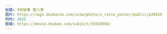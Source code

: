 ```yaml
---
标题: 9号秘事 第八季
图片: https://img3.doubanio.com/view/photo/s_ratio_poster/public/p2891922063.jpg
时时: 2022
链接: https://movie.douban.com/subject/35919996/
---
```

